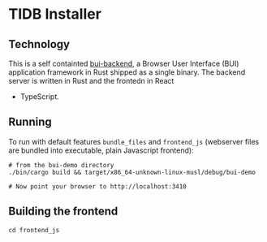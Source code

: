 # TIDB Installer

## Technology

This is a self containted [bui-backend](https://github.com/astraw/bui-backend), a Browser User Interface
(BUI) application framework in Rust shipped as a single binary. The backend server is written in Rust and the frontedn in React
+ TypeScript.


## Running

To run with default features `bundle_files` and `frontend_js` (webserver files
are bundled into executable, plain Javascript frontend):

    # from the bui-demo directory
    ./bin/cargo build && target/x86_64-unknown-linux-musl/debug/bui-demo

    # Now point your browser to http://localhost:3410


## Building the frontend

    cd frontend_js
